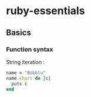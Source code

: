 # ruby-essentials
## Basics

### Function syntax
String iteration :
```Ruby
name = "Bobblu"
name.chars do |c|
  puts c
end
```
